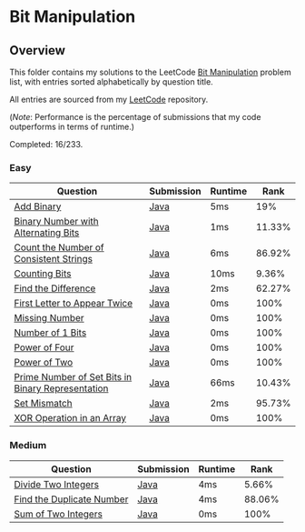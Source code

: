 # Bit Manipulation

## Overview
This folder contains my solutions to the LeetCode [Bit Manipulation](https://leetcode.com/problem-list/bit-manipulation/) problem list,
with entries sorted alphabetically by question title.

All entries are sourced from my [LeetCode](https://github.com/shumarb/leetcode) repository.

(*Note*: Performance is the percentage of submissions that my code outperforms in terms of runtime.)

Completed: 16/233.
### Easy
| Question                                                                                                                                                             | Submission                                                                                                                     | Runtime | Rank   |
|----------------------------------------------------------------------------------------------------------------------------------------------------------------------|--------------------------------------------------------------------------------------------------------------------------------|---------|--------|
| [Add Binary](https://leetcode.com/problems/add-binary/description/)                                                                                                  | [Java](https://github.com/shumarb/leetcode/blob/main/submissions/java/AddBinary.java)                                          | 5ms     | 19%    |
| [Binary Number with Alternating Bits](https://leetcode.com/problems/binary-number-with-alternating-bits/description/)                                                | [Java](https://github.com/shumarb/leetcode/blob/main/submissions/java/BinaryNumberWithAlternatingBits.java)                    | 1ms     | 11.33% |
| [Count the Number of Consistent Strings](https://leetcode.com/problems/count-the-number-of-consistent-strings/description/)                                          | [Java](https://github.com/shumarb/leetcode/blob/main/submissions/java/CountTheNumberOfConsistentStrings.java)                  | 6ms     | 86.92% |
| [Counting Bits](https://leetcode.com/problems/counting-bits/description/)                                                                                            | [Java](https://github.com/shumarb/leetcode/blob/main/submissions/java/CountingBits.java)                                       | 10ms    | 9.36%  |
| [Find the Difference](https://leetcode.com/problems/find-the-difference/description/)                                                                                | [Java](https://github.com/shumarb/leetcode/blob/main/submissions/java/FindTheDifference.java)                                  | 2ms     | 62.27% |
| [First Letter to Appear Twice](https://leetcode.com/problems/first-letter-to-appear-twice/description/)                                                              | [Java](https://github.com/shumarb/leetcode/blob/main/submissions/java/FirstLetterToAppearTwice.java)                           | 0ms     | 100%   |
| [Missing Number](https://leetcode.com/problems/missing-number/description/)                                                                                          | [Java](https://github.com/shumarb/leetcode/blob/main/submissions/java/MissingNumber.java)                                      | 0ms     | 100%   |
| [Number of 1 Bits](https://leetcode.com/problems/number-of-1-bits/description/)                                                                                      | [Java](https://github.com/shumarb/leetcode/blob/main/submissions/java/NumberOf1Bits.java)                                      | 0ms     | 100%   |
| [Power of Four](https://leetcode.com/problems/power-of-four/description/)                                                                                            | [Java](https://github.com/shumarb/leetcode/blob/main/submissions/java/PowerOfFour.java)                                        | 0ms     | 100%   |
| [Power of Two](https://leetcode.com/problems/power-of-two/description/)                                                                                              | [Java](https://github.com/shumarb/leetcode/blob/main/submissions/java/PowerOfTwo.java)                                         | 0ms     | 100%   |
| [Prime Number of Set Bits in Binary Representation](https://leetcode.com/problems/prime-number-of-set-bits-in-binary-representation/description/)                    | [Java](https://github.com/shumarb/leetcode/blob/main/submissions/java/PrimeNumberOfSetBitsInBinaryRepresentation.java)         | 66ms    | 10.43% |
| [Set Mismatch](https://leetcode.com/problems/set-mismatch/description/)                                                                                              | [Java](https://github.com/shumarb/leetcode/blob/main/submissions/java/SetMismatch.java)                                        | 2ms     | 95.73% |
| [XOR Operation in an Array](https://leetcode.com/problems/xor-operation-in-an-array/description/)                                                                    | [Java](https://github.com/shumarb/leetcode/blob/main/submissions/java/XorOperationInAnArray.java)                              | 0ms     | 100%   |

### Medium
| Question                                                                                                                               | Submission                                                                                                      | Runtime | Rank   |
|----------------------------------------------------------------------------------------------------------------------------------------|-----------------------------------------------------------------------------------------------------------------|---------|--------|
| [Divide Two Integers](https://leetcode.com/problems/divide-two-integers/description/)                                                  | [Java](https://github.com/shumarb/leetcode/blob/main/submissions/java/DivideTwoIntegers.java)                   | 4ms     | 5.66%  |
| [Find the Duplicate Number](https://leetcode.com/problems/find-the-duplicate-number/description/)                                      | [Java](https://github.com/shumarb/leetcode/blob/main/submissions/java/FindTheDuplicateNumber.java)              | 4ms     | 88.06% |
| [Sum of Two Integers](https://leetcode.com/problems/sum-of-two-integers/description/)                                                  | [Java](https://github.com/shumarb/leetcode/blob/main/submissions/java/SumOfTwoIntegers.java)                    | 0ms     | 100%   |
